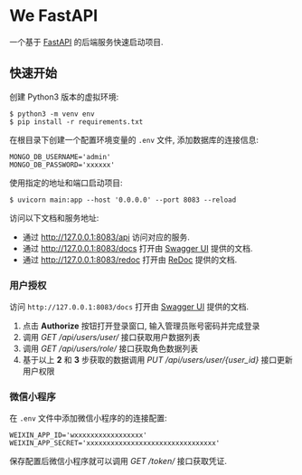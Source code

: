 # We FastAPI

一个基于 [FastAPI](https://fastapi.tiangolo.com/) 的后端服务快速启动项目.

## 快速开始

创建 Python3 版本的虚拟环境:

```shell
$ python3 -m venv env
$ pip install -r requirements.txt
```

在根目录下创建一个配置环境变量的 `.env` 文件, 添加数据库的连接信息:

```shell
MONGO_DB_USERNAME='admin'
MONGO_DB_PASSWORD='xxxxxx'
```

使用指定的地址和端口启动项目:

```shell
$ uvicorn main:app --host '0.0.0.0' --port 8083 --reload
```

访问以下文档和服务地址:

- 通过 http://127.0.0.1:8083/api 访问对应的服务.
- 通过 http://127.0.0.1:8083/docs 打开由 [Swagger UI](https://github.com/swagger-api/swagger-ui) 提供的文档.
- 通过 http://127.0.0.1:8083/redoc 打开由 [ReDoc](https://github.com/Rebilly/ReDoc) 提供的文档.

### 用户授权

访问 `http://127.0.0.1:8083/docs` 打开由 [Swagger UI](https://github.com/swagger-api/swagger-ui) 提供的文档.

1. 点击 **Authorize** 按钮打开登录窗口, 输入管理员账号密码并完成登录
2. 调用 *GET /api/users/user/* 接口获取用户数据列表
3. 调用 *GET /api/users/role/* 接口获取角色数据列表
4. 基于以上 **2** 和 **3** 步获取的数据调用 *PUT /api/users/user/{user_id}* 接口更新用户权限

### 微信小程序

在 `.env` 文件中添加微信小程序的的连接配置:

```shell
WEIXIN_APP_ID='wxxxxxxxxxxxxxxxxx'
WEIXIN_APP_SECRET='xxxxxxxxxxxxxxxxxxxxxxxxxxxxxxxx'
```

保存配置后微信小程序就可以调用 *GET /token/* 接口获取凭证.
